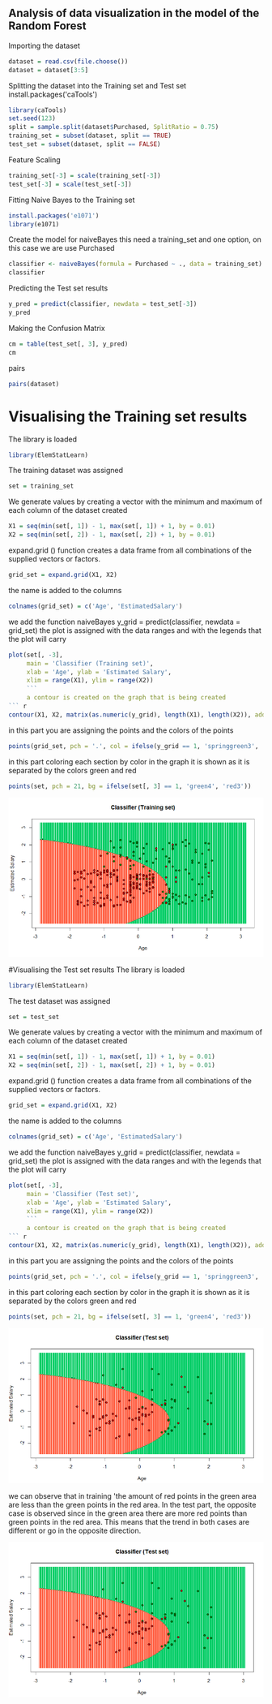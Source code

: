## Analysis of data visualization in the model of the Random Forest
Importing the dataset

```r
dataset = read.csv(file.choose())
dataset = dataset[3:5]
```
Splitting the dataset into the Training set and Test set
install.packages('caTools')
```r
library(caTools)
set.seed(123)
split = sample.split(dataset$Purchased, SplitRatio = 0.75)
training_set = subset(dataset, split == TRUE)
test_set = subset(dataset, split == FALSE)
```
Feature Scaling
```r
training_set[-3] = scale(training_set[-3])
test_set[-3] = scale(test_set[-3])
```
Fitting Naive Bayes to the Training set
```r
install.packages('e1071')
library(e1071)
```
Create the  model for naiveBayes this need a training_set and one option, on this case we are use Purchased
```r
classifier <- naiveBayes(formula = Purchased ~ ., data = training_set)
classifier
```
Predicting the Test set results
```r
y_pred = predict(classifier, newdata = test_set[-3])
y_pred
```
Making the Confusion Matrix
```r
cm = table(test_set[, 3], y_pred)
cm
```

pairs
```r
pairs(dataset)
  ```
# Visualising the Training set results

The library is loaded
```r
library(ElemStatLearn)
```
The training dataset was assigned
```r
set = training_set
```
We generate values by creating a vector with the minimum and maximum of each column of the dataset created
```r
X1 = seq(min(set[, 1]) - 1, max(set[, 1]) + 1, by = 0.01)
X2 = seq(min(set[, 2]) - 1, max(set[, 2]) + 1, by = 0.01)
```
expand.grid () function creates a data frame from all combinations of the supplied vectors or factors.
```r
grid_set = expand.grid(X1, X2)
```
the name is added to the columns
```r
colnames(grid_set) = c('Age', 'EstimatedSalary')
```
we add the function naiveBayes 
y_grid = predict(classifier, newdata = grid_set)
the plot is assigned with the data ranges and with the legends that the plot will carry
``` r
plot(set[, -3],
     main = 'Classifier (Training set)',
     xlab = 'Age', ylab = 'Estimated Salary',
     xlim = range(X1), ylim = range(X2))
	 ```
	 a contour is created on the graph that is being created
``` r
contour(X1, X2, matrix(as.numeric(y_grid), length(X1), length(X2)), add = TRUE)
```
 in this part you are assigning the points and the colors of the points
``` r
points(grid_set, pch = '.', col = ifelse(y_grid == 1, 'springgreen3', 'tomato'))
```
in this part coloring each section by color in the graph it is shown as it is separated by the colors green and red
``` r
points(set, pch = 21, bg = ifelse(set[, 3] == 1, 'green4', 'red3'))
```

![naiveBayes](training.png)

#Visualising the Test set results
The library is loaded
```r
library(ElemStatLearn)
```
The test dataset was assigned
```r
set = test_set
```
We generate values by creating a vector with the minimum and maximum of each column of the dataset created
```r
X1 = seq(min(set[, 1]) - 1, max(set[, 1]) + 1, by = 0.01)
X2 = seq(min(set[, 2]) - 1, max(set[, 2]) + 1, by = 0.01)
```
expand.grid () function creates a data frame from all combinations of the supplied vectors or factors.
```r
grid_set = expand.grid(X1, X2)
```
the name is added to the columns
```r
colnames(grid_set) = c('Age', 'EstimatedSalary')
```
we add the function naiveBayes 
y_grid = predict(classifier, newdata = grid_set)
the plot is assigned with the data ranges and with the legends that the plot will carry
``` r
plot(set[, -3],
     main = 'Classifier (Test set)',
     xlab = 'Age', ylab = 'Estimated Salary',
     xlim = range(X1), ylim = range(X2))
	 ```
	 a contour is created on the graph that is being created
``` r
contour(X1, X2, matrix(as.numeric(y_grid), length(X1), length(X2)), add = TRUE)
```
 in this part you are assigning the points and the colors of the points
``` r
points(grid_set, pch = '.', col = ifelse(y_grid == 1, 'springgreen3', 'tomato'))
```
in this part coloring each section by color in the graph it is shown as it is separated by the colors green and red
``` r
points(set, pch = 21, bg = ifelse(set[, 3] == 1, 'green4', 'red3'))
```

![naiveBayestest](test.png)




we can observe that in training 'the amount of red points in the green area are less than the green points in the red area.
In the test part, the opposite case is observed since in the green area there are more red points than green points in the red area.
This means that the trend in both cases are different or go in the opposite direction.

![naiveBayestrainingtest](test.png)